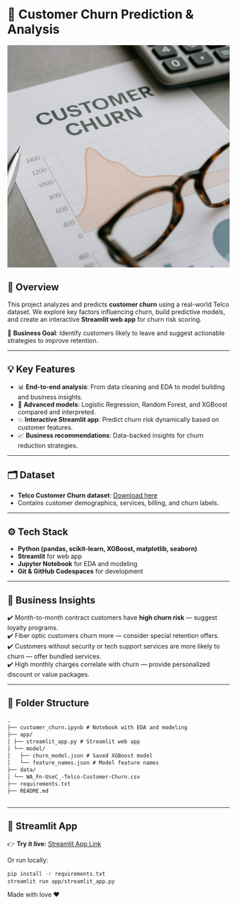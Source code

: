 # 💼 Customer Churn Prediction & Analysis

![Churn Banner](./banner.png)

## 🚀 Overview

This project analyzes and predicts **customer churn** using a real-world Telco dataset. We explore key factors influencing churn, build predictive models, and create an interactive **Streamlit web app** for churn risk scoring.  

🎯 **Business Goal**: Identify customers likely to leave and suggest actionable strategies to improve retention.

---

## 💡 Key Features

- 📊 **End-to-end analysis**: From data cleaning and EDA to model building and business insights.
- 🤖 **Advanced models**: Logistic Regression, Random Forest, and XGBoost compared and interpreted.
- 💥 **Interactive Streamlit app**: Predict churn risk dynamically based on customer features.
- 📈 **Business recommendations**: Data-backed insights for churn reduction strategies.

---

## 🗂️ Dataset

- **Telco Customer Churn dataset**: [Download here](https://www.kaggle.com/blastchar/telco-customer-churn)
- Contains customer demographics, services, billing, and churn labels.

---

## ⚙️ Tech Stack

- **Python (pandas, scikit-learn, XGBoost, matplotlib, seaborn)**
- **Streamlit** for web app
- **Jupyter Notebook** for EDA and modeling
- **Git & GitHub Codespaces** for development

---

## 💬 Business Insights

✔️ Month-to-month contract customers have **high churn risk** — suggest loyalty programs.  
✔️ Fiber optic customers churn more — consider special retention offers.  
✔️ Customers without security or tech support services are more likely to churn — offer bundled services.  
✔️ High monthly charges correlate with churn — provide personalized discount or value packages.

---

## 📁 Folder Structure
```
.
├── customer_churn.ipynb # Notebook with EDA and modeling
├── app/
│ ├── streamlit_app.py # Streamlit web app
│ └── model/
│   ├── churn_model.json # Saved XGBoost model
│   └── feature_names.json # Model feature names
├── data/
│ └── WA_Fn-UseC_-Telco-Customer-Churn.csv
├── requirements.txt
├── README.md


```

---

## 🌟 Streamlit App

👉 **Try it live:** [Streamlit App Link](https://customer-churn-prediction-and-analysis-66prjho2qqhprceqcqnnbo.streamlit.app/)

Or run locally:

```bash
pip install -r requirements.txt
streamlit run app/streamlit_app.py
```

Made with love ❤️
